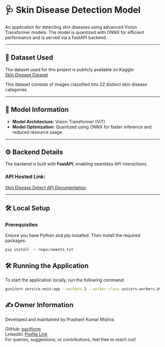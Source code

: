 # 🩺 Skin Disease Detection Model

An application for detecting skin diseases using advanced Vision Transformer models. The model is quantized with ONNX for efficient performance and is served via a FastAPI backend.

---

## 📂 Dataset Used  

The dataset used for this project is publicly available on Kaggle:  
[Skin Disease Dataset](https://www.kaggle.com/datasets/pacificrm/skindiseasedataset)  

This dataset consists of images classified into 22 distinct skin disease categories.

---

## 🧠 Model Information  

- **Model Architecture**: Vision Transformer (ViT)  
- **Model Optimization**: Quantized using ONNX for faster inference and reduced resource usage.  

---

## ⚙️ Backend Details  

The backend is built with **FastAPI**, enabling seamless API interactions.  

### API Hosted Link:  
[Skin Disease Detect API Documentation](https://skindiseasesdetect-2.onrender.com/docs)  

---

## 🛠️ Local Setup  

### Prerequisites  

Ensure you have Python and pip installed. Then install the required packages:  

```bash
pip install -r requirements.txt
```
## 🛠️ Running the Application  

To start the application locally, run the following command:  

```bash
gunicorn service.main:app --workers 2 --worker-class uvicorn.workers.UvicornWorker
```
## ✍️ Owner Information
Developed and maintained by Prashant Kumar Mishra.

GitHub: [pacificrm](https://github.com/pacificrm)      
LinkedIn: [Profile Link](https://www.linkedin.com/in/pacificrm)  
For queries, suggestions, or contributions, feel free to reach out!
